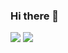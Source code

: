 ### Hi there 👋
![](https://raw.githubusercontent.com/negodinaarina/codeforces_card/output/light_card.svg#gh-dark-mode-only)
![](https://raw.githubusercontent.com/negodinaarina/codeforces_card/output/light_card.svg)
<!--
**negodinaarina/negodinaarina** is a ✨ _special_ ✨ repository because its `README.md` (this file) appears on your GitHub profile.

Here are some ideas to get you started:

- 🔭 I’m currently working on ...
- 🌱 I’m currently learning ...
- 👯 I’m looking to collaborate on ...
- 🤔 I’m looking for help with ...
- 💬 Ask me about ...
- 📫 How to reach me: ...
- 😄 Pronouns: ...
- ⚡ Fun fact: ...
-->

